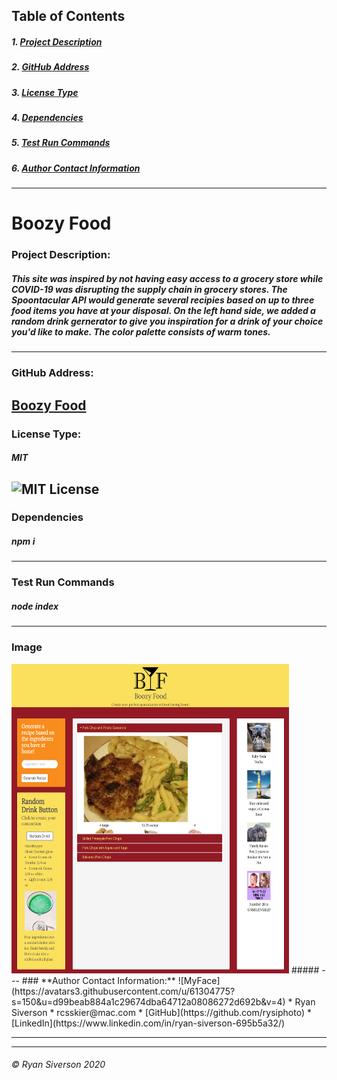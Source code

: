 ## Table of Contents
##### 1. [Project Description](#Project-Description)
##### 2. [GitHub Address](#GitHub-Address)
##### 3. [License Type](#License-Type)
##### 4. [Dependencies](#Dependencies)
##### 5. [Test Run Commands](#Test-Run-Commands)
##### 6. [Author Contact Information](#Author-Contact-Information)
---
# **Boozy Food**

### **Project Description:**
##### This site was inspired by not having easy access to a grocery store while COVID-19 was disrupting the supply chain in grocery stores. The Spoontacular API would generate several recipies based on up to three food items you have at your disposal. On the left hand side, we added a random drink gernerator to give you inspiration for a drink of your choice you'd like to make. The color palette consists of warm tones.
---
### **GitHub Address:**
[Boozy Food](https://github.com/rysiphoto/Boozy-Food)
---
### **License Type:**
##### MIT
![MIT License](https://img.shields.io/badge/license-MIT-green)
---
### **Dependencies**
##### npm i
---
### **Test Run Commands**
##### node index
---
### **Image**
<img src="images/BoozyFood.png" height="495px" width="444px">
##### 
---
### **Author Contact Information:**
![MyFace](https://avatars3.githubusercontent.com/u/61304775?s=150&u=d99beab884a1c29674dba64712a08086272d692b&v=4)
* Ryan Siverson
* rcsskier@mac.com
* [GitHub](https://github.com/rysiphoto)
* [LinkedIn](https://www.linkedin.com/in/ryan-siverson-695b5a32/)

---
---
###### © Ryan Siverson 2020
